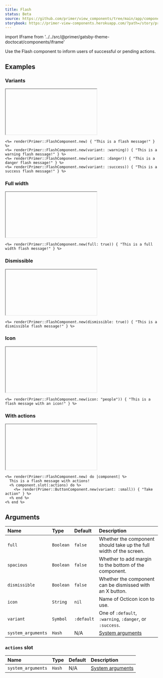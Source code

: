 ```yaml
---
title: Flash
status: Beta
source: https://github.com/primer/view_components/tree/main/app/components/primer/flash_component.rb
storybook: https://primer-view-components.herokuapp.com/?path=/story/primer-flash-component
---
```


import IFrame from '../../src/@primer/gatsby-theme-doctocat/components/iframe'

<!-- Warning: AUTO-GENERATED file, do not edit. Add code comments to your Ruby instead <3 -->

Use the Flash component to inform users of successful or pending actions.

## Examples

### Variants

<IFrame height="auto" content="<div class='flash '>    This is a flash message!</div><div class='flash flash-warn '>    This is a warning flash message!</div><div class='flash flash-error '>    This is a danger flash message!</div><div class='flash flash-success '>    This is a success flash message!</div>"></IFrame>

```erb
<%= render(Primer::FlashComponent.new) { "This is a flash message!" } %>
<%= render(Primer::FlashComponent.new(variant: :warning)) { "This is a warning flash message!" } %>
<%= render(Primer::FlashComponent.new(variant: :danger)) { "This is a danger flash message!" } %>
<%= render(Primer::FlashComponent.new(variant: :success)) { "This is a success flash message!" } %>
```

### Full width

<IFrame height="auto" content="<div class='flash flash-full '>    This is a full width flash message!</div>"></IFrame>

```erb
<%= render(Primer::FlashComponent.new(full: true)) { "This is a full width flash message!" } %>
```

### Dismissible

<IFrame height="auto" content="<div class='flash '>    This is a dismissible flash message!    <button class='flash-close js-flash-close' type='button' aria-label='Close'>      <svg class='octicon octicon-x' height='16' viewBox='0 0 16 16' version='1.1' width='16' aria-hidden='true'><path fill-rule='evenodd' d='M3.72 3.72a.75.75 0 011.06 0L8 6.94l3.22-3.22a.75.75 0 111.06 1.06L9.06 8l3.22 3.22a.75.75 0 11-1.06 1.06L8 9.06l-3.22 3.22a.75.75 0 01-1.06-1.06L6.94 8 3.72 4.78a.75.75 0 010-1.06z'></path></svg>    </button></div>"></IFrame>

```erb
<%= render(Primer::FlashComponent.new(dismissible: true)) { "This is a dismissible flash message!" } %>
```

### Icon

<IFrame height="auto" content="<div class='flash '>  <svg class='octicon octicon-people' height='16' viewBox='0 0 16 16' version='1.1' width='16' aria-hidden='true'><path fill-rule='evenodd' d='M5.5 3.5a2 2 0 100 4 2 2 0 000-4zM2 5.5a3.5 3.5 0 115.898 2.549 5.507 5.507 0 013.034 4.084.75.75 0 11-1.482.235 4.001 4.001 0 00-7.9 0 .75.75 0 01-1.482-.236A5.507 5.507 0 013.102 8.05 3.49 3.49 0 012 5.5zM11 4a.75.75 0 100 1.5 1.5 1.5 0 01.666 2.844.75.75 0 00-.416.672v.352a.75.75 0 00.574.73c1.2.289 2.162 1.2 2.522 2.372a.75.75 0 101.434-.44 5.01 5.01 0 00-2.56-3.012A3 3 0 0011 4z'></path></svg>  This is a flash message with an icon!</div>"></IFrame>

```erb
<%= render(Primer::FlashComponent.new(icon: "people")) { "This is a flash message with an icon!" } %>
```

### With actions

<IFrame height="auto" content="<div class='flash '>      This is a flash message with actions!    <div class='flash-action '>      <button type='button' class='btn btn-sm '>Take action</button></div></div>"></IFrame>

```erb
<%= render(Primer::FlashComponent.new) do |component| %>
  This is a flash message with actions!
  <% component.slot(:actions) do %>
    <%= render(Primer::ButtonComponent.new(variant: :small)) { "Take action" } %>
  <% end %>
<% end %>
```

## Arguments

| Name | Type | Default | Description |
| :- | :- | :- | :- |
| `full` | `Boolean` | `false` | Whether the component should take up the full width of the screen. |
| `spacious` | `Boolean` | `false` | Whether to add margin to the bottom of the component. |
| `dismissible` | `Boolean` | `false` | Whether the component can be dismissed with an X button. |
| `icon` | `String` | `nil` | Name of Octicon icon to use. |
| `variant` | `Symbol` | `:default` | One of `:default`, `:warning`, `:danger`, or `:success`. |
| `system_arguments` | `Hash` | N/A | [System arguments](/system-arguments) |

### `actions` slot

| Name | Type | Default | Description |
| :- | :- | :- | :- |
| `system_arguments` | `Hash` | N/A | [System arguments](/system-arguments) |
